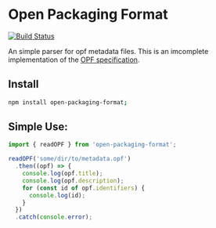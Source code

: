 # Open Packaging Format

[![Build Status](https://travis-ci.org/e-e-e/open-packaging-format.svg?branch=master)](https://travis-ci.org/e-e-e/open-packaging-format)

An simple parser for opf metadata files. This is an imcomplete implementation of the [OPF specification](http://www.idpf.org/epub/20/spec/OPF_2.0.1_draft.htm).

## Install

```bash
npm install open-packaging-format;
```

## Simple Use:

```js
import { readOPF } from 'open-packaging-format';

readOPF('some/dir/to/metadata.opf')
  .then((opf) => {
    console.log(opf.title);
    console.log(opf.description);
    for (const id of opf.identifiers) {
      console.log(id);
    }
  })
  .catch(console.error);
```
